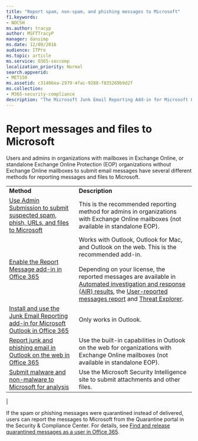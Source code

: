 ```yaml
---
title: "Report spam, non-spam, and phishing messages to Microsoft"
f1.keywords:
- NOCSH
ms.author: tracyp
author: MSFTTracyP
manager: dansimp
ms.date: 12/09/2016
audience: ITPro
ms.topic: article
ms.service: O365-seccomp
localization_priority: Normal
search.appverid:
- MET150
ms.assetid: c31406ea-2979-4fac-9288-f835269b9d2f
ms.collection:
- M365-security-compliance
description: "The Microsoft Junk Email Reporting Add-in for Microsoft Office Outlook offers several ways for you to report junk email messages:"
---
```


# Report messages and files to Microsoft

Users and admins in organizations with mailboxes in Exchange Online, or standalone Exchange Online Protection (EOP) organizations without Exchange Online mailboxes to submit email messages have several different methods for reporting messages and files to Microsoft.

|||
|---|---|
|**Method**|**Description**|
|[Use Admin Submission to submit suspected spam, phish, URLs, and files to Microsoft](admin-submission.md)|This is the recommended reporting method for admins in organizations with Exchange Online mailboxes (not available in standalone EOP).|
|[Enable the Report Message add-in in Office 365](enable-the-report-message-add-in.md)|Works with Outlook, Outlook for Mac, and Outlook on the web. This is the recommended add-in. <br/><br/> Depending on your license, the reported messages are available in [Automated investigation and response (AIR) results](air-view-investigation-results.md), the [User-reported messages report](view-email-security-reports.md#user-reported-messages-report) and [Threat Explorer](threat-explorer-views.md#email--submissions).|
|[Install and use the Junk Email Reporting add-in for Microsoft Outlook in Office 365](junk-email-reporting-add-in-for-microsoft-outlook.md)|Only works in Outlook.|
|[Report junk and phishing email in Outlook on the web in Office 365](report-junk-email-and-phishing-scams-in-outlook-on-the-web-eop.md)|Use the built-in capabilities in Outlook on the web for organizations with Exchange Online mailboxes (not available in standalone EOP).|
|[Submit malware and non-malware to Microsoft for analysis](submitting-malware-and-non-malware-to-microsoft-for-analysis.md)|Use the Microsoft Security Intelligence site to submit attachments and other files.|
|

If the spam or phishing messages were quarantined instead of delivered, users can report the messages to Microsoft from the Quarantine portal in the Security & Compliance Center. For details, see [Find and release quarantined messages as a user in Office 365](find-and-release-quarantined-messages-as-a-user.md).